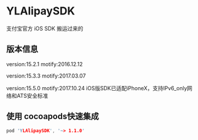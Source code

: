 # YLAlipaySDK
支付宝官方 iOS SDK 搬运过来的
## 版本信息
version:15.2.1  motify:2016.12.12

version:15.3.3  motify:2017.03.07 

version:15.5.0 motify:2017.10.24
iOS版SDK已适配iPhoneX，支持IPv6_only网络和ATS安全标准

## 使用 cocoapods快速集成
```c
pod 'YLAlipaySDK', '~> 1.1.0'
```